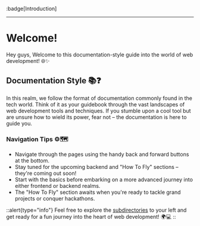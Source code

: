 :badge[Introduction]<br><hr>

# Welcome! 

Hey guys, Welcome to this documentation-style guide into the world of web development! 🌐✨

## Documentation Style 📚❓
In this realm, we follow the format of documentation commonly found in the tech world. Think of it as your guidebook through the vast landscapes of web development tools and techniques. If you stumble upon a cool tool but are unsure how to wield its power, fear not – the documentation is here to guide you.

### Navigation Tips ⚙️🗺️
- Navigate through the pages using the handy back and forward buttons at the bottom.
- Stay tuned for the upcoming backend and "How To Fly" sections – they're coming out soon!
- Start with the basics before embarking on a more advanced journey into either frontend or backend realms.
- The "How To Fly" section awaits when you're ready to tackle grand projects or conquer hackathons.

::alert{type="info"}
Feel free to explore the [subdirectories](https://www.google.com/search?q=subdirectory&ie=UTF-8&oe=UTF-8) to your left and get ready for a fun journey into the heart of web development! 🌍💻
::